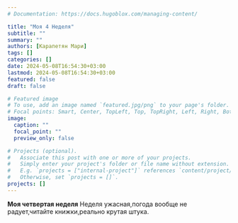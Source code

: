 ```yaml
---
# Documentation: https://docs.hugoblox.com/managing-content/

title: "Моя 4 Неделя"
subtitle: ""
summary: ""
authors: [Карапетян Мари]
tags: []
categories: []
date: 2024-05-08T16:54:30+03:00
lastmod: 2024-05-08T16:54:30+03:00
featured: false
draft: false

# Featured image
# To use, add an image named `featured.jpg/png` to your page's folder.
# Focal points: Smart, Center, TopLeft, Top, TopRight, Left, Right, BottomLeft, Bottom, BottomRight.
image:
  caption: ""
  focal_point: ""
  preview_only: false

# Projects (optional).
#   Associate this post with one or more of your projects.
#   Simply enter your project's folder or file name without extension.
#   E.g. `projects = ["internal-project"]` references `content/project/deep-learning/index.md`.
#   Otherwise, set `projects = []`.
projects: []
---
```

**Моя четвертая неделя**
Неделя ужасная,погода вообще не радует,читайте книжки,реально крутая штука.
